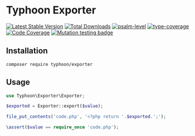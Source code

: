 # Typhoon Exporter

[![Latest Stable Version](https://poser.pugx.org/typhoon/exporter/v/stable.png)](https://packagist.org/packages/typhoon/exporter)
[![Total Downloads](https://poser.pugx.org/typhoon/exporter/downloads.png)](https://packagist.org/packages/typhoon/exporter)
[![psalm-level](https://shepherd.dev/github/typhoon-php/exporter/level.svg)](https://shepherd.dev/github/typhoon-php/exporter)
[![type-coverage](https://shepherd.dev/github/typhoon-php/exporter/coverage.svg)](https://shepherd.dev/github/typhoon-php/exporter)
[![Code Coverage](https://codecov.io/gh/typhoon-php/exporter/branch/0.2.x/graph/badge.svg)](https://codecov.io/gh/typhoon-php/exporter/tree/0.2.x)
[![Mutation testing badge](https://img.shields.io/endpoint?style=flat&url=https%3A%2F%2Fbadge-api.stryker-mutator.io%2Fgithub.com%2Ftyphoon-php%2Fexporter%2F0.2.x)](https://dashboard.stryker-mutator.io/reports/github.com/typhoon-php/exporter/0.2.x)

## Installation

`composer require typhoon/exporter`

## Usage

```php
use Typhoon\Exporter\Exporter;

$exported = Exporter::export($value);

file_put_contents('code.php', '<?php return '.$exported.';');

\assert($value == require_once 'code.php');
```
